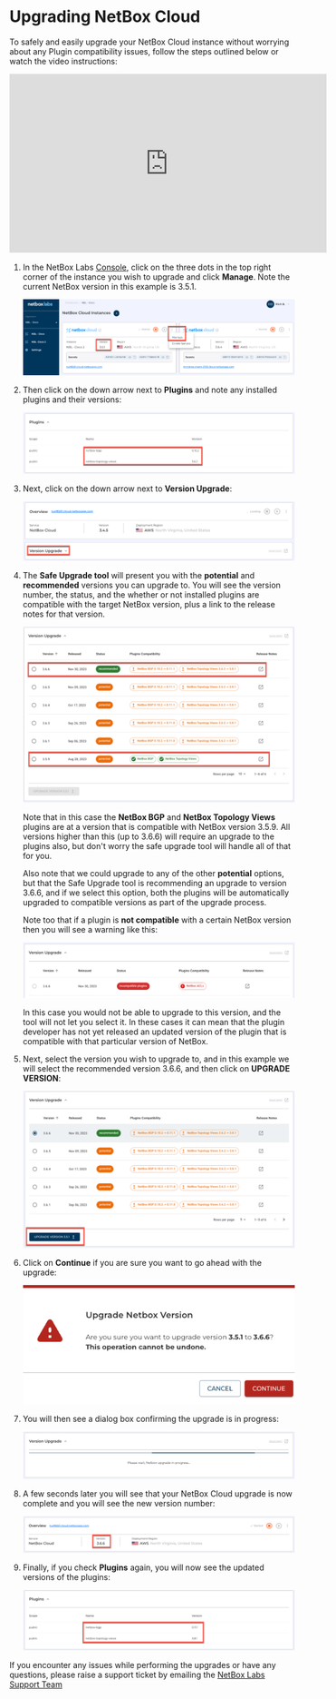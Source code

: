 # Upgrading NetBox Cloud

To safely and easily upgrade your NetBox Cloud instance without worrying about any Plugin compatibility issues, follow the steps outlined below or watch the video instructions: 

<iframe width="560" height="315" src="https://www.youtube.com/embed/eRWaIXODHR4?si=vf-qdZ53tcICodW_" title="YouTube video player" frameborder="0" allow="accelerometer; autoplay; clipboard-write; encrypted-media; gyroscope; picture-in-picture; web-share" allowfullscreen></iframe>

1. In the NetBox Labs [Console](https://console.netboxlabs.com/dashboard/), click on the three dots in the top right corner of the instance you wish to upgrade and click **Manage**. Note the current NetBox version in this example is 3.5.1.  

    ![manage instance](..//images/upgrades/upgrades_manage_1.png)

2. Then click on the down arrow next to **Plugins** and note any installed plugins and their versions: 

    ![manage instance](..//images/upgrades/upgrades_plugins_pre.png)

3. Next, click on the down arrow next to **Version Upgrade**:

    ![manage instance](..//images/upgrades/upgrades_version_upgrade_2.png)

4. The **Safe Upgrade tool** will present you with the **potential** and **recommended** versions you can upgrade to. You will see the version number, the status, and the whether or not installed plugins are compatible with the target NetBox version, plus a link to the release notes for that version.  

    ![manage instance](..//images/upgrades/upgrades_upgrade_options_3.png)

    Note that in this case the **NetBox BGP** and **NetBox Topology Views** plugins are at a version that is compatible with NetBox version 3.5.9. All versions higher than this (up to 3.6.6) will require an upgrade to the plugins also, but don't worry the safe upgrade tool will handle all of that for you. 

    Also note that we could upgrade to any of the other **potential** options, but that the Safe Upgrade tool is recommending an upgrade to version 3.6.6, and if we select this option, both the plugins will be automatically upgraded to compatible versions as part of the upgrade process.

    Note too that if a plugin is **not compatible** with a certain NetBox version then you will see a warning like this: 

    ![manage instance](..//images/upgrades/upgrades_incompatible_plugin.png)

    In this case you would not be able to upgrade to this version, and the tool will not let you select it. In these cases it can mean that the plugin developer has not yet released an updated version of the plugin that is compatible with that particular version of NetBox. 

5. Next, select the version you wish to upgrade to, and in this example we will select the recommended version 3.6.6, and then click on **UPGRADE VERSION**:

    ![manage instance](..//images/upgrades/upgrades_upgrade_4.png)

6. Click on **Continue** if you are sure you want to go ahead with the upgrade: 

    ![manage instance](..//images/upgrades/upgrades_warning_5.png)

7. You will then see a dialog box confirming the upgrade is in progress: 

    ![manage instance](..//images/upgrades/upgrades_progress_6.png)

8. A few seconds later you will see that your NetBox Cloud upgrade is now complete and you will see the new version number: 

    ![manage instance](..//images/upgrades/upgrades_new_version_7.png)

9. Finally, if you check **Plugins** again, you will now see the updated versions of the plugins: 

    ![manage instance](..//images/upgrades/upgrades_new_plugins_8.png)

If you encounter any issues while performing the upgrades or have any questions, please raise a support ticket by emailing the [NetBox Labs Support Team](mailto:support@netboxlabs.com)
